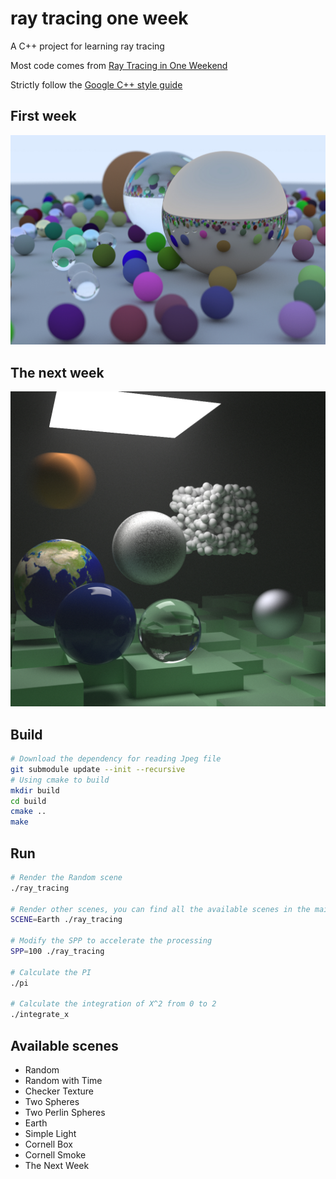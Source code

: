 # ray tracing one week

A C++ project for learning ray tracing

Most code comes from [Ray Tracing in One Weekend](https://raytracing.github.io/books/RayTracingInOneWeekend.html)

Strictly follow the [Google C++ style guide](https://google.github.io/styleguide/cppguide.html)

## First week

![](./doc/OneWeek.jpg)

## The next week

![](./doc/TheNextWeek.jpg)

## Build

```bash
# Download the dependency for reading Jpeg file
git submodule update --init --recursive
# Using cmake to build
mkdir build
cd build
cmake ..
make
```

## Run

```bash
# Render the Random scene
./ray_tracing

# Render other scenes, you can find all the available scenes in the main.cpp
SCENE=Earth ./ray_tracing

# Modify the SPP to accelerate the processing
SPP=100 ./ray_tracing

# Calculate the PI
./pi

# Calculate the integration of X^2 from 0 to 2
./integrate_x
```

## Available scenes

- Random
- Random with Time
- Checker Texture
- Two Spheres
- Two Perlin Spheres
- Earth
- Simple Light
- Cornell Box
- Cornell Smoke
- The Next Week
